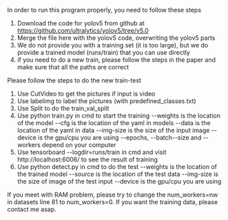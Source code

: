 In order to run this program properly, you need to follow these steps

1. Download the code for yolov5 from github at https://github.com/ultralytics/yolov5/tree/v5.0
2. Merge the file here with the yolov5 code, overwriting the yolov5 parts
3. We do not provide you with a training set (it is too large), but we do provide a trained model (runs/train) that you can use directly
4. if you need to do a new train, please follow the steps in the paper and make sure that all the paths are correct

Please follow the steps to do the new train-test

1. Use CutVideo to get the pictures if input is video
2. Use labelimg to label the pictures (with predefined_classes.txt)
3. Use Split to do the train_val_split
4. Use python train.py in cmd to start the training
--weights is the location of the model
--cfg is the location of the yaml in models
--data is the location of the yaml in data
--img-size is the size of the input image
--device is the gpu/cpu you are using
--epochs, --batch--size and --workers depend on your computer
5. Use tensorboard --logdir=runs/train in cmd and visit http://localhost:6006/ to see the result of training
6. Use python detect.py in cmd to do the test
--weights is the location of the trained model
--source is the location of the test data
--img-size is the size of image of the test input
--device is the gpu/cpu you are using

If you meet with RAM problem, please try to change the num_workers=nw in datasets line 81 to num_workers=0.
If you want the training data, please contact me asap.